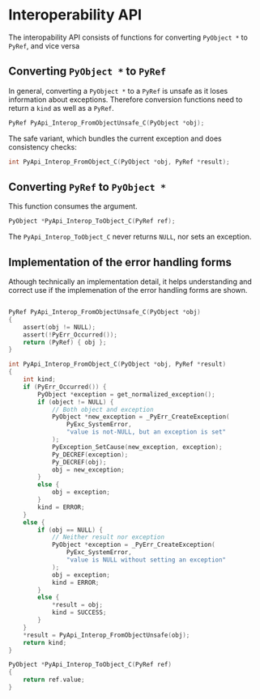 # Interoperability API

The interopability API consists of functions for converting
`PyObject *` to `PyRef`, and vice versa

## Converting `PyObject *` to `PyRef`

In general, converting a `PyObject *` to a `PyRef` is unsafe as it loses
information about exceptions. Therefore conversion functions need to
return a `kind` as well as a `PyRef`.

```C
PyRef PyApi_Interop_FromObjectUnsafe_C(PyObject *obj);
```

The safe variant, which bundles the current exception and does consistency checks:
```C
int PyApi_Interop_FromObject_C(PyObject *obj, PyRef *result);
```

## Converting `PyRef` to `PyObject *`

This function consumes the argument.

```C
PyObject *PyApi_Interop_ToObject_C(PyRef ref);
```

The `PyApi_Interop_ToObject_C` never returns `NULL`, nor sets an exception.

## Implementation of the error handling forms

Athough technically an implementation detail, it helps understanding
and correct use if the implemenation of the error handling forms are shown.

```C

PyRef PyApi_Interop_FromObjectUnsafe_C(PyObject *obj)
{
    assert(obj != NULL);
    assert(!PyErr_Occurred());
    return (PyRef) { obj };
}

int PyApi_Interop_FromObject_C(PyObject *obj, PyRef *result)
{
    int kind;
    if (PyErr_Occurred()) {
        PyObject *exception = get_normalized_exception();
        if (object != NULL) {
            // Both object and exception
            PyObject *new_exception = _PyErr_CreateException(
                PyExc_SystemError,
                "value is not-NULL, but an exception is set"
            );
            PyException_SetCause(new_exception, exception);
            Py_DECREF(exception);
            Py_DECREF(obj);
            obj = new_exception;
        }
        else {
            obj = exception;
        }
        kind = ERROR;
    }
    else {
        if (obj == NULL) {
            // Neither result nor exception 
            PyObject *exception = _PyErr_CreateException(
                PyExc_SystemError,
                "value is NULL without setting an exception"
            );
            obj = exception;
            kind = ERROR;
        }
        else {
            *result = obj;
            kind = SUCCESS;
        }
    }
    *result = PyApi_Interop_FromObjectUnsafe(obj);
    return kind;
}
```

```C
PyObject *PyApi_Interop_ToObject_C(PyRef ref)
{
    return ref.value;
}
```





